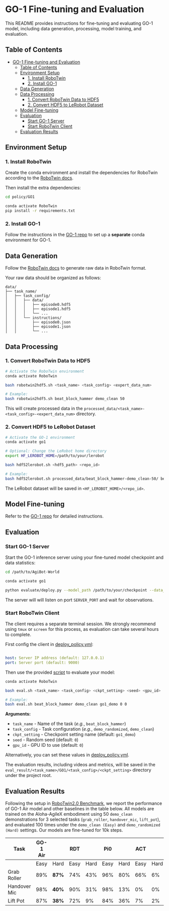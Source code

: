 # GO-1 Fine-tuning and Evaluation

This README provides instructions for fine-tuning and evaluating GO-1 model, including data generation, processing, model training, and evaluation.

## Table of Contents

- [GO-1 Fine-tuning and Evaluation](#go-1-fine-tuning-and-evaluation)
  - [Table of Contents](#table-of-contents)
  - [Environment Setup](#environment-setup)
    - [1. Install RoboTwin](#1-install-robotwin)
    - [2. Install GO-1](#2-install-go-1)
  - [Data Generation](#data-generation)
  - [Data Processing](#data-processing)
    - [1. Convert RoboTwin Data to HDF5](#1-convert-robotwin-data-to-hdf5)
    - [2. Convert HDF5 to LeRobot Dataset](#2-convert-hdf5-to-lerobot-dataset)
  - [Model Fine-tuning](#model-fine-tuning)
  - [Evaluation](#evaluation)
    - [Start GO-1 Server](#start-go-1-server)
    - [Start RoboTwin Client](#start-robotwin-client)
  - [Evaluation Results](#evaluation-results)

## Environment Setup

### 1. Install RoboTwin

Create the conda environment and install the dependencies for RoboTwin according to the [RoboTwin docs](https://robotwin-platform.github.io/doc/usage/robotwin-install.html).

Then install the extra dependencies:

```bash
cd policy/GO1

conda activate RoboTwin
pip install -r requirements.txt
```

### 2. Install GO-1

Follow the instructions in the [GO-1 repo](https://github.com/OpenDriveLab/AgiBot-World?tab=readme-ov-file#getting-started--) to set up a **separate** conda environment for GO-1. 

## Data Generation

Follow the [RoboTwin docs](https://robotwin-platform.github.io/doc/usage/collect-data.html) to generate raw data in RoboTwin format.

Your raw data should be organized as follows:

```
data/
├── task_name/
│   ├── task_config/
│   │   ├── data/
│   │   │   ├── episode0.hdf5
│   │   │   ├── episode1.hdf5
│   │   │   └── ...
│   │   └── instructions/
│   │       ├── episode0.json
│   │       ├── episode1.json
│   │       └── ...
```

## Data Processing

### 1. Convert RoboTwin Data to HDF5

```bash
# Activate the RoboTwin environment
conda activate RoboTwin

bash robotwin2hdf5.sh <task_name> <task_config> <expert_data_num>

# Example:
bash robotwin2hdf5.sh beat_block_hammer demo_clean 50
```

This will create processed data in the `processed_data/<task_name>-<task_config>-<expert_data_num>` directory.

### 2. Convert HDF5 to LeRobot Dataset

```bash
# Activate the GO-1 environment
conda activate go1

# Optional: Change the LeRobot home directory
export HF_LEROBOT_HOME=/path/to/your/lerobot

bash hdf52lerobot.sh <hdf5_path> <repo_id>

# Example:
bash hdf52lerobot.sh processed_data/beat_block_hammer-demo_clean-50/ beat_block_hammer_repo
```

The LeRobot dataset will be saved in `<HF_LEROBOT_HOME>/<repo_id>`.

## Model Fine-tuning

Refer to the [GO-1 repo](https://github.com/OpenDriveLab/AgiBot-World?tab=readme-ov-file#fine-tuning-on-your-own-dataset-) for detailed instructions.  


## Evaluation

### Start GO-1 Server

Start the GO-1 inference server using your fine-tuned model checkpoint and data statistics:

```bash
cd /path/to/AgiBot-World

conda activate go1

python evaluate/deploy.py --model_path /path/to/your/checkpoint --data_stats_path /path/to/your/dataset_stats.json --port <SERVER_PORT>
```

The server will will listen on port `SERVER_PORT` and wait for observations.

### Start RoboTwin Client

The client requires a separate terminal session. We strongly recommend using `tmux` or `screen` for this process, as evaluation can take several hours to complete.

First config the client in [deploy_policy.yml](deploy_policy.yml):

```yaml

host: Server IP address (default: 127.0.0.1)
port: Server port (default: 9000)
```

Then use the provided [script](eval.sh) to evaluate your model:

```bash
conda activate RoboTwin

bash eval.sh <task_name> <task_config> <ckpt_setting> <seed> <gpu_id>

# Example:
bash eval.sh beat_block_hammer demo_clean go1_demo 0 0
```

**Arguments:**
- `task_name` - Name of the task (*e.g.*, `beat_block_hammer`)
- `task_config` - Task configuration (*e.g.*, `demo_randomized`, `demo_clean`)
- `ckpt_setting` - Checkpoint setting name (default: `go1_demo`)
- `seed` - Random seed (default: `0`)
- `gpu_id` - GPU ID to use (default: `0`)

Alternatively, you can set these values in [deploy_policy.yml](deploy_policy.yml).

The evaluation results, including videos and metrics, will be saved in the `eval_result/<task_name>/GO1/<task_config>/<ckpt_setting>` directory under the project root.


## Evaluation Results

Following the setup in [RoboTwin2.0 Benchmark](https://robotwin-platform.github.io/leaderboard), we report the performance of GO-1 Air model and other baselines in the table below. All models are trained on the Aloha-AgileX embodiment using 50 `demo_clean` demonstrations for 3 selected tasks (`grab_roller`, `handover_mic`, `lift_pot`), and evaluated 100 times under the `demo_clean (Easy)` and `demo_randomized (Hard)` settings. Our models are fine-tuned for 10k steps.


| Task         | GO-1 Air |         | RDT  |      | Pi0  |      | ACT  |      | DP   |      | DP3  |      |
| ------------ | -------- | ------- | ---- | ---- | ---- | ---- | ---- | ---- | ---- | ---- | ---- | ---- |
|              | Easy     | Hard    | Easy | Hard | Easy | Hard | Easy | Hard | Easy | Hard | Easy | Hard |
| Grab Roller  | 89%      | **87%** | 74%  | 43%  | 96%  | 80%  | 66%  | 6%   | 98%  | 0%   | 98%  | 2%   |
| Handover Mic | 98%      | **40%** | 90%  | 31%  | 98%  | 13%  | 0%   | 0%   | 53%  | 0%   | 100% | 3%   |
| Lift Pot     | 87%      | **38%** | 72%  | 9%   | 84%  | 36%  | 7%   | 2%   | 39%  | 0%   | 97%  | 0%   |
